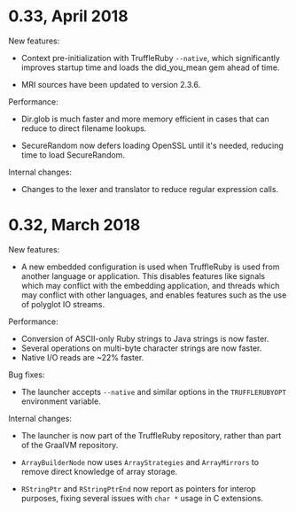 # 0.33, April 2018

New features:

* Context pre-initialization with TruffleRuby `--native`, which significantly
  improves startup time and loads the did_you_mean gem ahead of time.

* MRI sources have been updated to version 2.3.6.

Performance:

* Dir.glob is much faster and more memory efficient in cases that can reduce
  to direct filename lookups.

* SecureRandom now defers loading OpenSSL until it's needed, reducing time to
  load SecureRandom.

Internal changes:

* Changes to the lexer and translator to reduce regular expression calls.

# 0.32, March 2018

New features:

* A new embedded configuration is used when TruffleRuby is used from another
  language or application. This disables features like signals which may
  conflict with the embedding application, and threads which may conflict with
  other languages, and enables features such as the use of polyglot IO streams.

Performance:

* Conversion of ASCII-only Ruby strings to Java strings is now faster.
* Several operations on multi-byte character strings are now faster.
* Native I/O reads are ~22% faster.

Bug fixes:

* The launcher accepts `--native` and similar options in  the `TRUFFLERUBYOPT`
environment variable.

Internal changes:

* The launcher is now part of the TruffleRuby repository, rather than part of
the GraalVM repository.

* `ArrayBuilderNode` now uses `ArrayStrategies` and `ArrayMirrors` to remove
direct knowledge of array storage.

* `RStringPtr` and `RStringPtrEnd` now report as pointers for interop purposes,
fixing several issues with `char *` usage in C extensions.
